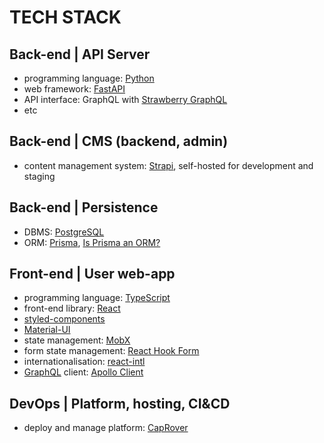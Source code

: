 # TECH STACK

## Back-end | API Server

- programming language: [Python](https://www.python.org/)
- web framework: [FastAPI](https://github.com/tiangolo/fastapi)
- API interface: GraphQL with [Strawberry GraphQL](https://github.com/strawberry-graphql/strawberry)
- etc

## Back-end | CMS (backend, admin)

- content management system: [Strapi](https://strapi.io/), self-hosted for development and staging

## Back-end | Persistence

- DBMS: [PostgreSQL](https://www.postgresql.org)
- ORM: [Prisma](https://www.prisma.io), [Is Prisma an ORM?](https://www.prisma.io/docs/concepts/overview/prisma-in-your-stack/is-prisma-an-orm)

## Front-end | User web-app

- programming language: [TypeScript](https://www.typescriptlang.org)
- front-end library: [React](https://react.dev)
- [styled-components](https://github.com/styled-components/styled-components)
- [Material-UI](https://mui.com)
- state management: [MobX](https://github.com/mobxjs/mobx)
- form state management: [React Hook Form](https://github.com/react-hook-form/react-hook-form)
- internationalisation: [react-intl](https://github.com/formatjs/formatjs)
- [GraphQL](https://graphql.org/) client: [Apollo Client](https://www.apollographql.com/docs/react/)

## DevOps | Platform, hosting, CI&CD

- deploy and manage platform: [CapRover](https://caprover.com)
